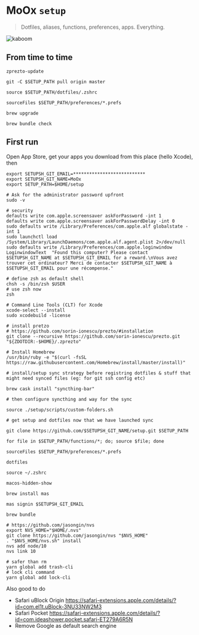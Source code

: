 # MoOx `setup`

> Dotfiles, aliases, functions, preferences, apps. Everything.

![kaboom](https://raw.githubusercontent.com/MoOx/setup/master/.kaboom.gif)

## From time to time

```console
zprezto-update

git -C $SETUP_PATH pull origin master

source $SETUP_PATH/dotfiles/.zshrc

sourceFiles $SETUP_PATH/preferences/*.prefs

brew upgrade

brew bundle check
```

## First run

Open App Store, get your apps you download from this place (hello Xcode), then

```console
export SETUPSH_GIT_EMAIL=***************************
export SETUPSH_GIT_NAME=MoOx
export SETUP_PATH=$HOME/setup

# Ask for the administrator password upfront
sudo -v

# security
defaults write com.apple.screensaver askForPassword -int 1
defaults write com.apple.screensaver askForPasswordDelay -int 0
sudo defaults write /Library/Preferences/com.apple.alf globalstate -int 1
sudo launchctl load /System/Library/LaunchDaemons/com.apple.alf.agent.plist 2>/dev/null
sudo defaults write /Library/Preferences/com.apple.loginwindow LoginwindowText  "Found this computer? Please contact $SETUPSH_GIT_NAME at $SETUPSH_GIT_EMAIL for a reward.\nVous avez trouver cet ordinateur? Merci de contacter $SETUPSH_GIT_NAME à $SETUPSH_GIT_EMAIL pour une récompense."

# define zsh as default shell
chsh -s /bin/zsh $USER
# use zsh now
zsh

# Command Line Tools (CLT) for Xcode
xcode-select --install
sudo xcodebuild -license

# install pretzo
# https://github.com/sorin-ionescu/prezto/#installation
git clone --recursive https://github.com/sorin-ionescu/prezto.git "${ZDOTDIR:-$HOME}/.zprezto"

# Install Homebrew
/usr/bin/ruby -e "$(curl -fsSL https://raw.githubusercontent.com/Homebrew/install/master/install)"

# install/setup sync strategy before registring dotfiles & stuff that might need synced files (eg: for git ssh config etc)

brew cask install "syncthing-bar"

# then configure syncthing and way for the sync

source ./setup/scripts/custom-folders.sh

# get setup and dotfiles now that we have launched sync

git clone https://github.com/$SETUPSH_GIT_NAME/setup.git $SETUP_PATH

for file in $SETUP_PATH/functions/*; do; source $file; done

sourceFiles $SETUP_PATH/preferences/*.prefs

dotfiles

source ~/.zshrc

macos-hidden-show

brew install mas

mas signin $SETUPSH_GIT_EMAIL

brew bundle

# https://github.com/jasongin/nvs
export NVS_HOME="$HOME/.nvs"
git clone https://github.com/jasongin/nvs "$NVS_HOME"
. "$NVS_HOME/nvs.sh" install
nvs add node/10
nvs link 10

# safer than rm
yarn global add trash-cli
# lock cli command
yarn global add lock-cli
```

Also good to do

- Safari uBlock Origin https://safari-extensions.apple.com/details/?id=com.el1t.uBlock-3NU33NW2M3
- Safari Pocket https://safari-extensions.apple.com/details/?id=com.ideashower.pocket.safari-ET279A6R5N
- Remove Google as default search engine

